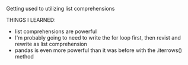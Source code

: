 Getting used to utilizing list comprehensions

THINGS I LEARNED:
- list comprehensions are powerful
- I'm probably going to need to write the for loop first, then revist and rewrite as list comprehension
- pandas is even more powerful than it was before with the .iterrows() method
